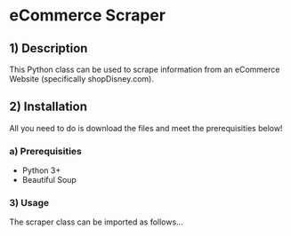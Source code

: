 # eCommerce Scraper

## 1) Description
This Python class can be used to scrape information from an eCommerce Website (specifically shopDisney.com).

## 2) Installation
All you need to do is download the files and meet the prerequisities below!

### a) Prerequisities
- Python 3+
- Beautiful Soup

### 3) Usage
The scraper class can be imported as follows...

<from Scrape import Scraper>
